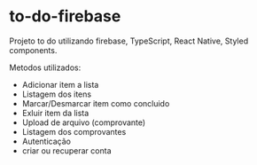 # to-do-firebase
Projeto to do utilizando firebase, TypeScript, React Native, Styled components.

Metodos utilizados: 

- Adicionar item a lista 
- Listagem dos itens
- Marcar/Desmarcar item como concluido 
- Exluir item da lista
- Upload de arquivo (comprovante)
- Listagem dos comprovantes
- Autenticação 
- criar ou recuperar conta

